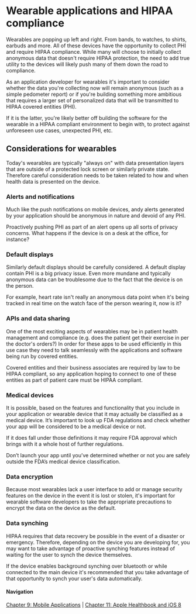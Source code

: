 # Wearable applications and HIPAA compliance

Wearables are popping up left and right. From bands, to watches, to shirts, earbuds and more. All of these devices have the opportunity to collect PHI and require HIPAA compliance. While many will choose to initially collect anonymous data that doesn't require HIPAA protection, the need to add true utility to the devices will likely push many of them down the road to compliance.

As an application developer for wearables it's important to consider whether the data you're collecting now will remain anonymous (such as a simple pedometer report) or if you're building something more ambitious that requires a larger set of personalized data that will be transmitted to HIPAA covered entities (PHI). 

If it is the latter, you're likely better off building the software for the wearable in a HIPAA compliant environment to begin with, to protect against unforeseen use cases, unexpected PHI, etc.

## Considerations for wearables

Today's wearables are typically "always on" with data presentation layers that are outside of a protected lock screen or similarly private state. Therefore careful consideration needs to be taken related to how and when health data is presented on the device.

### Alerts and notifications

Much like the push notifications on mobile devices, andy alerts generated by your application should be anonymous in nature and devoid of any PHI. 

Proactively pushing PHI as part of an alert opens up all sorts of privacy concerns. What happens if the device is on a desk at the office, for instance?

### Default displays

Similarly default displays should be carefully considered. A default display contain PHI is a big privacy issue. Even more mundane and typically anonymous data can be troublesome due to the fact that the device is on the person. 

For example, heart rate isn't really an anonymous data point when it's being tracked in real time on the watch face of the person wearing it, now is it?

### APIs and data sharing

One of the most exciting aspects of wearables may be in patient health management and compliance (e.g. does the patient get their exercise in per the doctor's orders?) In order for these apps to be used efficiently in this use case they need to talk seamlessly with the applications and software being run by covered entities. 

Covered entities and their business associates are required by law to be HIPAA compliant, so any application hoping to connect to one of these entities as part of patient care must be HIPAA compliant. 

### Medical devices

It is possible, based on the features and functionality that you include in your application or wearable device that it may actually be classified as a medical device. It’s important to look up FDA regulations and check whether your app will be considered to be a medical device or not. 

If it does fall under those definitions it may require FDA approval which brings with it a whole host of further regulations.

Don’t launch your app until you’ve determined whether or not you are safely outside the FDA’s medical device classification.

### Data encryption

Because most wearables lack a user interface to add or manage security features on the device in the event it is lost or stolen, it's important for wearable software developers to take the appropriate precautions to encrypt the data on the device as the default. 

### Data synching

HIPAA requires that data recovery be possible in the event of a disaster or emergency. Therefore, depending on the device you are developing for, you may want to take advantage of proactive synching features instead of waiting for the user to synch the device themselves.

If the device enables background synching over bluetooth or while connected to the main device it's recommended that you take advantage of that opportunity to synch your user's data automatically. 

#### Navigation

[Chapter 9: Mobile Applications](https://github.com/truevault/hipaa-compliance-developers-guide/blob/master/09%20Mobile%20Applications.md) | [Chapter 11: Apple Healthbook and iOS 8](https://github.com/truevault/hipaa-compliance-developers-guide/blob/master/11%20Apple%20Healthbook%20and%20iOS%208.md)

